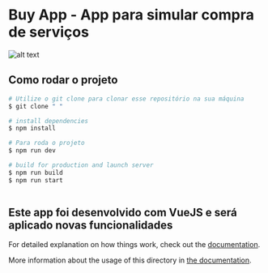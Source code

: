 # Buy App - App para simular compra de serviços 

![alt text](https://i.imgur.com/4pb11fz.png)

## Como rodar o projeto

``` bash
# Utilize o git clone para clonar esse repositório na sua máquina
$ git clone " "

# install dependencies
$ npm install

# Para roda o projeto
$ npm run dev

# build for production and launch server
$ npm run build
$ npm run start



```
## Este app foi desenvolvido com VueJS e será aplicado novas funcionalidades 

For detailed explanation on how things work, check out the [documentation](https://nuxtjs.org).


More information about the usage of this directory in [the documentation](https://nuxtjs.org/docs/2.x/directory-structure/store).
